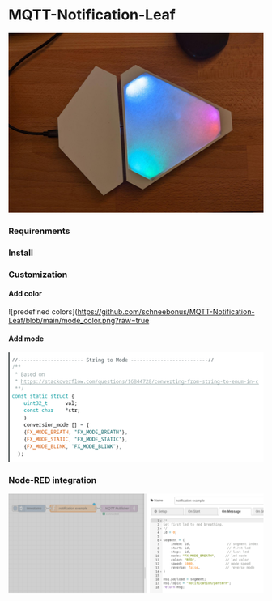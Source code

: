 # MQTT-Notification-Leaf

![notification leaf](https://github.com/schneebonus/MQTT-Notification-Leaf/blob/main/leaf1.jpeg?raw=true)


### Requirenments

### Install

### Customization

#### Add color

![predefined colors](https://github.com/schneebonus/MQTT-Notification-Leaf/blob/main/mode_color.png?raw=true

#### Add mode

![predefined modes](https://github.com/schneebonus/MQTT-Notification-Leaf/blob/main/mode_enum.png?raw=true)

### Node-RED integration

![nodered example](https://github.com/schneebonus/MQTT-Notification-Leaf/blob/main/nodered_example.png?raw=true)
